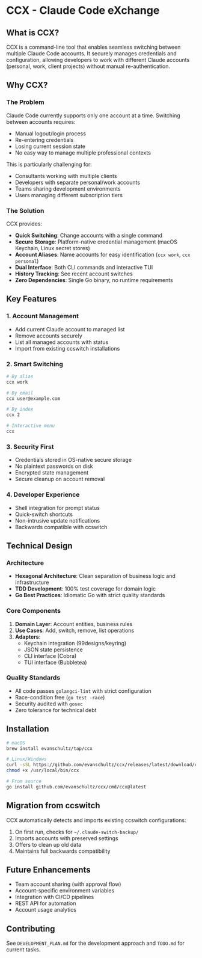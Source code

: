 # CCX - Claude Code eXchange

## What is CCX?

CCX is a command-line tool that enables seamless switching between multiple Claude Code accounts. It securely manages credentials and configuration, allowing developers to work with different Claude accounts (personal, work, client projects) without manual re-authentication.

## Why CCX?

### The Problem
Claude Code currently supports only one account at a time. Switching between accounts requires:
- Manual logout/login process
- Re-entering credentials
- Losing current session state
- No easy way to manage multiple professional contexts

This is particularly challenging for:
- Consultants working with multiple clients
- Developers with separate personal/work accounts
- Teams sharing development environments
- Users managing different subscription tiers

### The Solution
CCX provides:
- **Quick Switching**: Change accounts with a single command
- **Secure Storage**: Platform-native credential management (macOS Keychain, Linux secret stores)
- **Account Aliases**: Name accounts for easy identification (`ccx work`, `ccx personal`)
- **Dual Interface**: Both CLI commands and interactive TUI
- **History Tracking**: See recent account switches
- **Zero Dependencies**: Single Go binary, no runtime requirements

## Key Features

### 1. Account Management
- Add current Claude account to managed list
- Remove accounts securely
- List all managed accounts with status
- Import from existing ccswitch installations

### 2. Smart Switching
```bash
# By alias
ccx work

# By email
ccx user@example.com

# By index
ccx 2

# Interactive menu
ccx
```

### 3. Security First
- Credentials stored in OS-native secure storage
- No plaintext passwords on disk
- Encrypted state management
- Secure cleanup on account removal

### 4. Developer Experience
- Shell integration for prompt status
- Quick-switch shortcuts
- Non-intrusive update notifications
- Backwards compatible with ccswitch

## Technical Design

### Architecture
- **Hexagonal Architecture**: Clean separation of business logic and infrastructure
- **TDD Development**: 100% test coverage for domain logic
- **Go Best Practices**: Idiomatic Go with strict quality standards

### Core Components
1. **Domain Layer**: Account entities, business rules
2. **Use Cases**: Add, switch, remove, list operations
3. **Adapters**: 
   - Keychain integration (99designs/keyring)
   - JSON state persistence
   - CLI interface (Cobra)
   - TUI interface (Bubbletea)

### Quality Standards
- All code passes `golangci-lint` with strict configuration
- Race-condition free (`go test -race`)
- Security audited with `gosec`
- Zero tolerance for technical debt

## Installation

```bash
# macOS
brew install evanschultz/tap/ccx

# Linux/Windows
curl -sSL https://github.com/evanschultz/ccx/releases/latest/download/ccx_$(uname -s)_$(uname -m) -o /usr/local/bin/ccx
chmod +x /usr/local/bin/ccx

# From source
go install github.com/evanschultz/ccx/cmd/ccx@latest
```

## Migration from ccswitch

CCX automatically detects and imports existing ccswitch configurations:
1. On first run, checks for `~/.claude-switch-backup/`
2. Imports accounts with preserved settings
3. Offers to clean up old data
4. Maintains full backwards compatibility

## Future Enhancements

- Team account sharing (with approval flow)
- Account-specific environment variables
- Integration with CI/CD pipelines
- REST API for automation
- Account usage analytics

## Contributing

See `DEVELOPMENT_PLAN.md` for the development approach and `TODO.md` for current tasks.